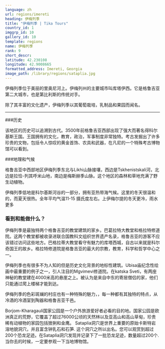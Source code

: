 ```yaml
---
language: zh
url: regions/imereti
heading: 伊梅列季
title: "伊梅列季 | Tika Tours"
country_id: 1
imggrp_id: 10
gallery_id: 10
template: regions
name: 伊梅列季
rank: 9
short_descr: 
latitude: 42.230108
longitude: 42.9008665
formatted_address: Imereti, Georgia
image_path: /library/regions/sataplia.jpg
---
```

<div class="row content-row"><!-- 1207 (1)-->

</div>

<div class="row content-row"><!-- 1208 (2)-->
<div class="col-xs-12 col-sm-6 col-md-6"><!-- 1604 -->

伊梅列季位于美丽的里奥尼河上。伊梅列州的主要城市叫库塔伊西。它是格鲁吉亚第二大城市，也是第比利斯的传统对手。

</div>

<div class="col-xs-12 col-sm-6 col-md-6"><!-- 1605 -->

除了其丰富的文化遗产，伊梅列季以其葡萄栽培，乳制品和果园而闻名。

</div>

</div>

<div class="row content-row"><!-- 1209 (3)-->
<div class="col-xs-12"><!-- 1606 -->

* * *

</div>

</div>

<div class="row content-row"><!-- 1210 (4)-->
<div class="col-xs-12 col-sm-6 col-md-6"><!-- 1607 -->

###历史


该地区的历史可以追溯到古代。3500年前格鲁吉亚西部出现了强大而著名得科尔基斯王国。王国拥有的文化，教育，政治，军事制度非常独特。考古发掘出了许多珍贵的文物，包括令人惊叹的黄金首饰、农具和武器，在凡尼的一个特殊考古博物馆可以看到。

###地理和气候


格鲁吉亚中西部地区伊梅列季东北与Likhi山脉接壤，西边是Tskhenistskali河，北边是拉恰-列其呼米山地，南边是梅斯赫季山脉。这个地区的森林和草地充满了野生动植物。

伊梅列季低地是科尔基斯河谷的一部分，拥有亚热带海气候。这里的冬天很温和的，而夏天很热。全年平均气温11-15 摄氏度左右。上伊梅尔提的冬天更冷，雨水更多

</div>

<div class="col-xs-12 col-sm-6 col-md-6"><!-- 1608 -->

### 看到和能做什么？


伊梅列季是最独特两个格鲁吉亚的教堂建筑的家乡。巴葛拉特大教堂和格拉特修道院。这两个教堂都被收录进联合国教科文组织世界遗产名录，格鲁吉亚的游客不应该错过访问这些地方。巴格拉蒂大教堂看守有魅力的库塔西城，自古以来就是科尔奇国王的故乡。格拉特修道院是格鲁吉亚的最大的宗教，教育，科学和哲学中心之一。

伊梅列季也有很多不为人知的但是历史文化背景的地标性建筑。Ubisa庙纪念性绘画中最重要的例子之一，引人注目的Mgvimevi修道院。在katska Sveti，有两座神秘的教堂建在4000米高的悬崖之上。被认为是来自中东的寄居僧侣的家，他们只能通过爬上楼梯才能到达。 


伊梅列季的色彩斑斓的村庄也有一种特殊的魅力，，每一种都有其独特的特点，从冷酒的冷酒室到陶器和格鲁吉亚干邑。

Borjom-Kharagauli国家公园是一个户外旅游爱好者必看的目的地。国家公园是欧洲真正的荒野，它覆盖了超过76000公顷的天然林以及亚高山和高山草甸，珍贵稀有动植物的家园包括猞猁和金鹰。
Sataplia洞穴是世界上重要的原始卡斯特岩溶地貌洞穴，并且富含钟乳石和石笋. 这个洞穴之所以出名。您可以观赏到超过200个恐龙足迹。在Sataplia洞穴发现并记录下了一批恐龙足迹，数量超过200个. 当你去的时候，一定要参观一下当地博物馆。

</div>

</div>
